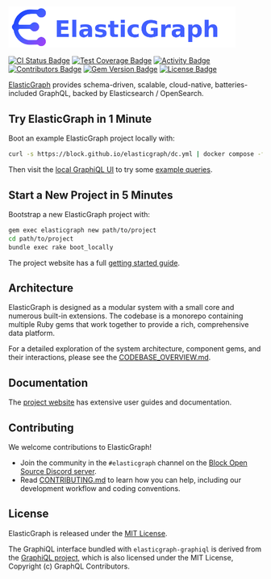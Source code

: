 <a href="https://block.github.io/elasticgraph/">
  <img src="https://raw.githubusercontent.com/block/elasticgraph/main/config/site/src/assets/images/logo-and-name.png" alt="ElasticGraph logo" width="450" />
</a>

<p>
  <a href="https://github.com/block/elasticgraph/actions/workflows/ci.yaml?query=branch%3Amain" alt="CI Status">
    <img alt="CI Status Badge" src="https://img.shields.io/github/actions/workflow/status/block/elasticgraph/ci.yaml?branch=main&label=CI%20Status"></a>
  <a href="https://github.com/block/elasticgraph/blob/main/spec_support/lib/elastic_graph/spec_support/enable_simplecov.rb" alt="ElasticGraph maintains 100% Test Coverage">
    <img alt="Test Coverage Badge" src="https://img.shields.io/badge/Test%20Coverage-100%25-green" /></a>
  <a href="https://github.com/block/elasticgraph/pulse" alt="Activity">
    <img alt="Activity Badge" src="https://img.shields.io/github/commit-activity/m/block/elasticgraph" /></a>
  <a href="https://github.com/block/elasticgraph/graphs/contributors" alt="GitHub Contributors">
    <img alt="Contributors Badge" src="https://img.shields.io/github/contributors/block/elasticgraph" /></a>
  <a href="https://rubygems.org/gems/elasticgraph" alt="RubyGems Release">
    <img alt="Gem Version Badge" src="https://img.shields.io/gem/v/elasticgraph" /></a>
  <a href="https://github.com/block/elasticgraph/blob/main/LICENSE.txt" alt="MIT License">
    <img alt="License Badge" src="https://img.shields.io/github/license/block/elasticgraph" /></a>
</p>

[ElasticGraph](https://block.github.io/elasticgraph/) provides schema-driven, scalable, cloud-native,
batteries-included GraphQL, backed by Elasticsearch / OpenSearch.

## Try ElasticGraph in 1 Minute

Boot an example ElasticGraph project locally with:

```bash
curl -s https://block.github.io/elasticgraph/dc.yml | docker compose -f - up --pull always
```

Then visit the [local GraphiQL UI](http://localhost:9000/) to try some [example queries](https://block.github.io/elasticgraph/query-api/overview/).

## Start a New Project in 5 Minutes

Bootstrap a new ElasticGraph project with:

```bash
gem exec elasticgraph new path/to/project
cd path/to/project
bundle exec rake boot_locally
```

The project website has a full [getting started guide](https://block.github.io/elasticgraph/getting-started/).

## Architecture

ElasticGraph is designed as a modular system with a small core and numerous built-in extensions.
The codebase is a monorepo containing multiple Ruby gems that work together to provide a rich, comprehensive data platform.

For a detailed exploration of the system architecture, component gems, and their interactions,
please see the [CODEBASE_OVERVIEW.md](https://github.com/block/elasticgraph/blob/main/CODEBASE_OVERVIEW.md).

## Documentation

The [project website](https://block.github.io/elasticgraph/) has extensive user guides and documentation.

## Contributing

We welcome contributions to ElasticGraph!

* Join the community in the `#elasticgraph` channel on the [Block Open Source Discord server](https://discord.gg/block-opensource).
* Read [CONTRIBUTING.md](https://github.com/block/elasticgraph/blob/main/CONTRIBUTING.md) to learn how you can help, including our development workflow and coding conventions.

## License

ElasticGraph is released under the [MIT License](https://github.com/block/elasticgraph/blob/main/LICENSE.txt).

The GraphiQL interface bundled with `elasticgraph-graphiql` is derived from the [GraphiQL project](https://github.com/graphql/graphiql),
which is also licensed under the MIT License, Copyright (c) GraphQL Contributors.
